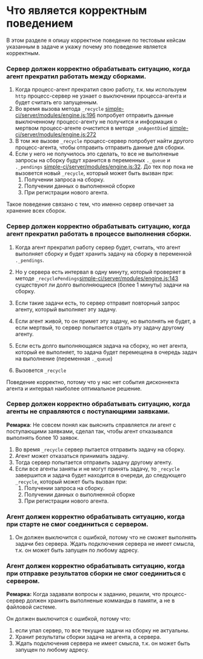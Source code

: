 # Что является корректным поведением

В этом разделе я опишу корректное поведение по тестовым кейсам
указанным в задаче и укажу почему это поведение является корректным.

### Сервер должен корректно обрабатывать ситуацию, когда агент прекратил работать между сборками.
1. Когда процесс-агент прекратил свою работу, т.к. мы используем `http` процесс-сервер не узнает
о выключении процесса-агента и будет считать его запущенным.
2. Во время вызова метода `_recycle`
[simple-ci/server/modules/engine.js:196](../server/modules/engine.js)
попробует отправить данные выключенному процесс-агенту не получится и информация о мертвом
процесс-агенте очистится в методе `_onAgentDied` [simple-ci/server/modules/engine.js:272](../server/modules/engine.js)
3. В том же вызове `_recycle` процесс-сервер попробует найти другого процесс-агента,
чтобы отправить отправить данные для сборки.
4. Если у него не получилось это сделать, то все не выполненые запросы на сборку будут
хранится в переменных `._queue` и `._pendings` [simple-ci/server/modules/engine.js:32](../server/modules/engine.js).
До тех пор пока не вызовется новый `_recycle`, который может быть вызван при:
    1. Получении запроса на сборку.
    2. Получении данных о выполненной сборке
    3. При регистрации нового агента.

Такое поведение связано с тем, что именно сервер отвечает за хранение всех сборок.

### Сервер должен корректно обрабатывать ситуацию, когда агент прекратил работать в процессе выполнения сборки.
1. Когда агент прекратил работу сервер будет, считать, что агент выполняет сборку и будет хранить задачу
на сборку в переменной `._pendings`.
2. Но у сервера есть интервал в одну минуту, который проверяет в методе
`_recyclePendings`[simple-ci/server/modules/engine.js:143](../server/modules/engine.js)
существуют ли долго выполняющиеся (более 1 минуты) задачи на сборку.
3. Если такие задачи есть, то сервер отправит повторный запрос агенту, который выполняет эту задачу.
4. Если агент живой, то он примет эту задачу, но выполнять не будет, а если мертвый, то сервер
попытается отдать эту задачу другому агенту.


1. Если есть долго выполняющаяся задача на сборку,
но нет агента, который ее выполняет, то задача будет перемещена
в очередь задач на выполнение (переменная `._queue`)
2. Вызовется `_recycle`

Поведение корректно, потому что у нас нет события дисконнекта агента и интервал наиболее оптимальное
решение.

### Сервер должен корректно обрабатывать ситуацию, когда агенты не справляются с поступающими заявками.
**Ремарка**: Не совсем понял как выяснить справляется ли агент с поступающими заявками,
сделал так, чтобы агент отказывался выполнять более 10 заявок.

1. Во время `_recycle` сервер пытается отправить задачу на сборку.
2. Агент может отказаться принимать задачу.
3. Тогда сервер попытается отправить задачу другому агенту.
4. Если все агенты заняты и не могут принять задачу, то `_recycle` завершится
и задача будет находится в очереди, до  следующего `_recycle`, который может быть вызван при:
    1. Получении запроса на сборку.
    2. Получении данных о выполненной сборке
    3. При регистрации нового агента.


### Агент должен корректно обрабатывать ситуацию, когда при старте не смог соединиться с сервером.
1. Он должен выключится с ошибкой, потому что не сможет выполнять задачи без сервера.
Ждать подключения сервера не имеет смысла, т.к. он может быть запущен по любому адресу.

### Агент должен корректно обрабатывать ситуацию, когда при отправке результатов сборки не смог соединиться с сервером.
**Ремарка:** Когда задавали вопросы к заданию, решили, что процесс-сервер должен хранить выполненые комманды
в памяти, а не в файловой системе.

Он должен выключится с ошибкой, потому что:
1. если упал сервер, то все текущие задачи на сборку не актуальны.
2. Хранит результаты сборки задача не агента, а сервера.
3. Ждать подключения сервера не имеет смысла, т.к. он может быть запущен по любому адресу.
